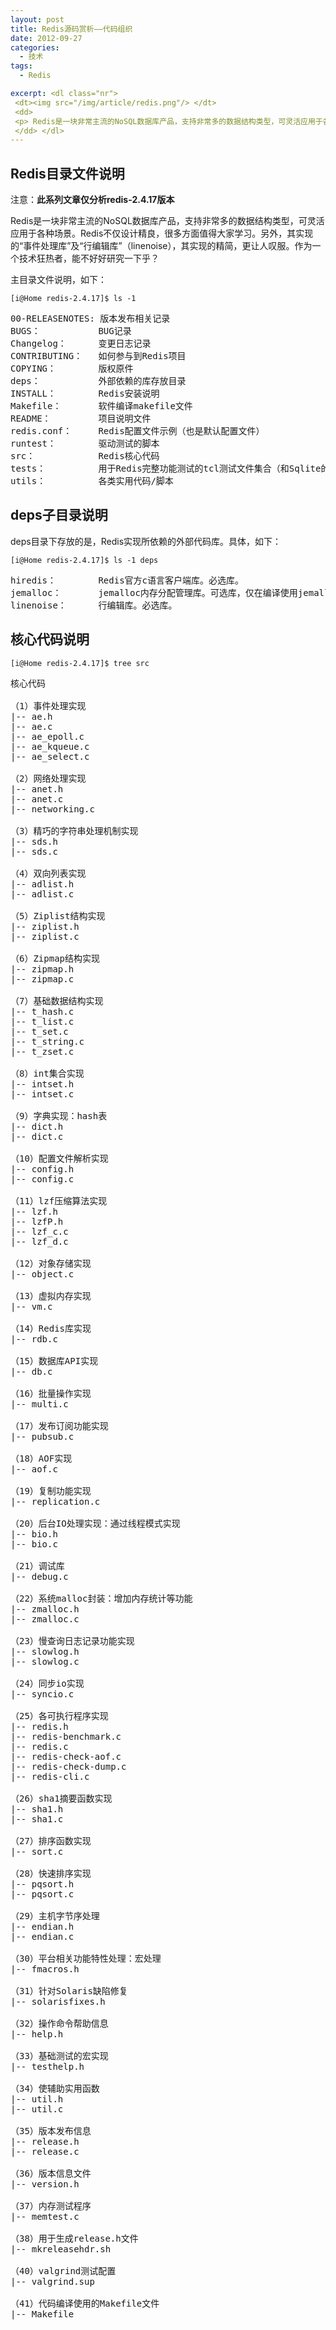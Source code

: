 ```yaml
--- 
layout: post
title: Redis源码赏析——代码组织
date: 2012-09-27
categories:
  - 技术
tags:
  - Redis

excerpt: <dl class="nr">
 <dt><img src="/img/article/redis.png"/> </dt>
 <dd>
 <p> Redis是一块非常主流的NoSQL数据库产品，支持非常多的数据结构类型，可灵活应用于各种场景。Redis不仅设计精良，很多方面值得大家学习。另外，其实现的“事件处理库”及“行编辑库”（linenoise），其实现的精简，更让人叹服……</p>
 </dd> </dl>
---
```


## Redis目录文件说明

注意：**此系列文章仅分析redis-2.4.17版本**

Redis是一块非常主流的NoSQL数据库产品，支持非常多的数据结构类型，可灵活应用于各种场景。Redis不仅设计精良，很多方面值得大家学习。另外，其实现的“事件处理库”及“行编辑库”（linenoise），其实现的精简，更让人叹服。作为一个技术狂热者，能不好好研究一下乎？

主目录文件说明，如下：

`[i@Home redis-2.4.17]$ ls -1`

<pre class="prettyprint linenums">
00-RELEASENOTES: 版本发布相关记录
BUGS：           BUG记录
Changelog：      变更日志记录
CONTRIBUTING：   如何参与到Redis项目
COPYING：        版权原件
deps：           外部依赖的库存放目录
INSTALL：        Redis安装说明
Makefile：       软件编译makefile文件
README：         项目说明文件
redis.conf：     Redis配置文件示例（也是默认配置文件）
runtest：        驱动测试的脚本
src：            Redis核心代码
tests：          用于Redis完整功能测试的tcl测试文件集合（和Sqlite的模式类似）
utils：          各类实用代码/脚本
</pre>

## deps子目录说明

deps目录下存放的是，Redis实现所依赖的外部代码库。具体，如下：

`[i@Home redis-2.4.17]$ ls -1 deps`

<pre class="prettyprint linenums">
hiredis：        Redis官方c语言客户端库。必选库。
jemalloc：       jemalloc内存分配管理库。可选库，仅在编译使用jemalloc内存分配器时才编译。
linenoise：      行编辑库。必选库。
</pre>

## 核心代码说明

`[i@Home redis-2.4.17]$ tree src`

<pre class="prettyprint linenums">
核心代码

（1）事件处理实现
|-- ae.h
|-- ae.c
|-- ae_epoll.c
|-- ae_kqueue.c
|-- ae_select.c

（2）网络处理实现
|-- anet.h
|-- anet.c
|-- networking.c

（3）精巧的字符串处理机制实现
|-- sds.h
|-- sds.c

（4）双向列表实现
|-- adlist.h
|-- adlist.c

（5）Ziplist结构实现
|-- ziplist.h
|-- ziplist.c

（6）Zipmap结构实现
|-- zipmap.h
|-- zipmap.c

（7）基础数据结构实现
|-- t_hash.c
|-- t_list.c
|-- t_set.c
|-- t_string.c
|-- t_zset.c

（8）int集合实现
|-- intset.h
|-- intset.c

（9）字典实现：hash表
|-- dict.h
|-- dict.c

（10）配置文件解析实现
|-- config.h
|-- config.c

（11）lzf压缩算法实现
|-- lzf.h
|-- lzfP.h
|-- lzf_c.c
|-- lzf_d.c

（12）对象存储实现
|-- object.c

（13）虚拟内存实现
|-- vm.c

（14）Redis库实现
|-- rdb.c

（15）数据库API实现
|-- db.c

（16）批量操作实现
|-- multi.c

（17）发布订阅功能实现
|-- pubsub.c

（18）AOF实现
|-- aof.c

（19）复制功能实现
|-- replication.c

（20）后台IO处理实现：通过线程模式实现
|-- bio.h
|-- bio.c

（21）调试库
|-- debug.c

（22）系统malloc封装：增加内存统计等功能
|-- zmalloc.h
|-- zmalloc.c

（23）慢查询日志记录功能实现
|-- slowlog.h
|-- slowlog.c

（24）同步io实现
|-- syncio.c

（25）各可执行程序实现
|-- redis.h
|-- redis-benchmark.c
|-- redis.c
|-- redis-check-aof.c
|-- redis-check-dump.c
|-- redis-cli.c

（26）sha1摘要函数实现
|-- sha1.h
|-- sha1.c

（27）排序函数实现
|-- sort.c

（28）快速排序实现
|-- pqsort.h
|-- pqsort.c

（29）主机字节序处理
|-- endian.h
|-- endian.c

（30）平台相关功能特性处理：宏处理
|-- fmacros.h

（31）针对Solaris缺陷修复
|-- solarisfixes.h

（32）操作命令帮助信息
|-- help.h

（33）基础测试的宏实现
|-- testhelp.h

（34）使辅助实用函数
|-- util.h
|-- util.c

（35）版本发布信息
|-- release.h
|-- release.c

（36）版本信息文件
|-- version.h

（37）内存测试程序
|-- memtest.c

（38）用于生成release.h文件
|-- mkreleasehdr.sh

（40）valgrind测试配置
|-- valgrind.sup

（41）代码编译使用的Makefile文件
|-- Makefile

</pre>

